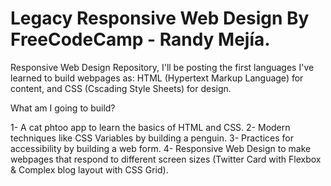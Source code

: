 # Legacy Responsive Web Design By FreeCodeCamp - Randy Mejía.

Responsive Web Design Repository, I'll be posting the first languages I've learned to build webpages as: HTML (Hypertext Markup Language) for content, and CSS (Cscading Style Sheets) for design.

What am I going to build?

1- A cat phtoo app to learn the basics of HTML and CSS.
2- Modern techniques like CSS Variables by building a penguin.
3- Practices for accessibility by building a web form.
4- Responsive Web Design to make webpages that respond to different screen sizes (Twitter Card with Flexbox & Complex blog layout with CSS Grid).